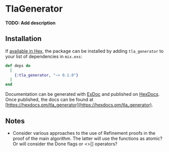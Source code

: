 # TlaGenerator

**TODO: Add description**

## Installation

If [available in Hex](https://hex.pm/docs/publish), the package can be installed
by adding `tla_generator` to your list of dependencies in `mix.exs`:

```elixir
def deps do
  [
    {:tla_generator, "~> 0.1.0"}
  ]
end
```

Documentation can be generated with [ExDoc](https://github.com/elixir-lang/ex_doc)
and published on [HexDocs](https://hexdocs.pm). Once published, the docs can
be found at [https://hexdocs.pm/tla_generator](https://hexdocs.pm/tla_generator).

## Notes

  * Consider various approaches to the use of Refinement proofs in the proof of the main algorithm.
    The latter will use the functions as atomic? Or will consider the Done flags or <>[] operators?

